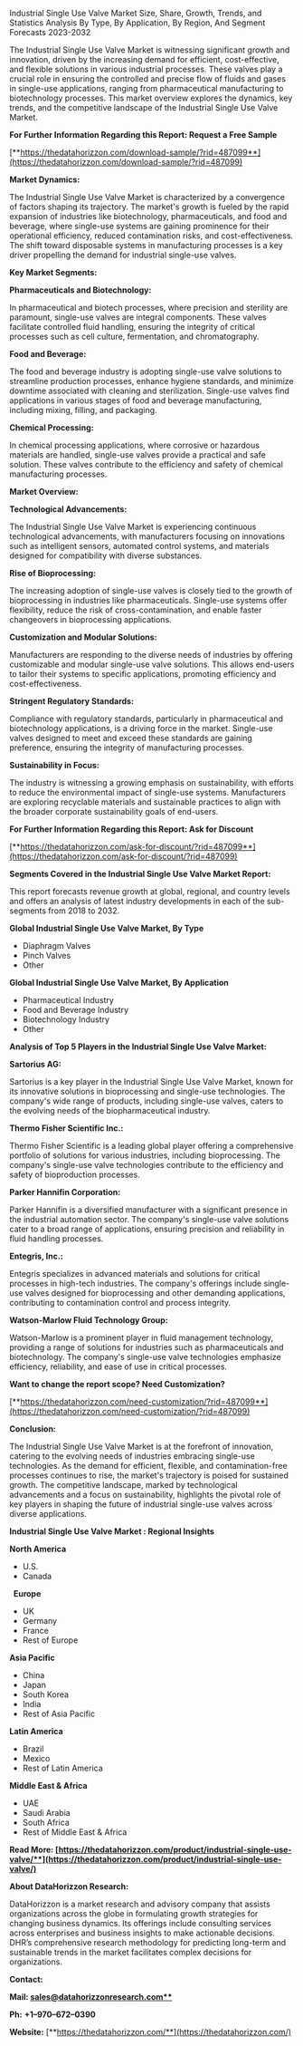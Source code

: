 ﻿Industrial Single Use Valve Market Size, Share, Growth, Trends, and Statistics Analysis By Type, By Application, By Region, And Segment Forecasts 2023-2032

The Industrial Single Use Valve Market is witnessing significant growth and innovation, driven by the increasing demand for efficient, cost-effective, and flexible solutions in various industrial processes. These valves play a crucial role in ensuring the controlled and precise flow of fluids and gases in single-use applications, ranging from pharmaceutical manufacturing to biotechnology processes. This market overview explores the dynamics, key trends, and the competitive landscape of the Industrial Single Use Valve Market.

**For Further Information Regarding this Report: Request a Free Sample**

[**https://thedatahorizzon.com/download-sample/?rid=487099**](https://thedatahorizzon.com/download-sample/?rid=487099)

**Market Dynamics:**

The Industrial Single Use Valve Market is characterized by a convergence of factors shaping its trajectory. The market's growth is fueled by the rapid expansion of industries like biotechnology, pharmaceuticals, and food and beverage, where single-use systems are gaining prominence for their operational efficiency, reduced contamination risks, and cost-effectiveness. The shift toward disposable systems in manufacturing processes is a key driver propelling the demand for industrial single-use valves.

**Key Market Segments:**

**Pharmaceuticals and Biotechnology:**

In pharmaceutical and biotech processes, where precision and sterility are paramount, single-use valves are integral components. These valves facilitate controlled fluid handling, ensuring the integrity of critical processes such as cell culture, fermentation, and chromatography.

**Food and Beverage:**

The food and beverage industry is adopting single-use valve solutions to streamline production processes, enhance hygiene standards, and minimize downtime associated with cleaning and sterilization. Single-use valves find applications in various stages of food and beverage manufacturing, including mixing, filling, and packaging.

**Chemical Processing:**

In chemical processing applications, where corrosive or hazardous materials are handled, single-use valves provide a practical and safe solution. These valves contribute to the efficiency and safety of chemical manufacturing processes.

**Market Overview:**

**Technological Advancements:**

The Industrial Single Use Valve Market is experiencing continuous technological advancements, with manufacturers focusing on innovations such as intelligent sensors, automated control systems, and materials designed for compatibility with diverse substances.

**Rise of Bioprocessing:**

The increasing adoption of single-use valves is closely tied to the growth of bioprocessing in industries like pharmaceuticals. Single-use systems offer flexibility, reduce the risk of cross-contamination, and enable faster changeovers in bioprocessing applications.

**Customization and Modular Solutions:**

Manufacturers are responding to the diverse needs of industries by offering customizable and modular single-use valve solutions. This allows end-users to tailor their systems to specific applications, promoting efficiency and cost-effectiveness.

**Stringent Regulatory Standards:**

Compliance with regulatory standards, particularly in pharmaceutical and biotechnology applications, is a driving force in the market. Single-use valves designed to meet and exceed these standards are gaining preference, ensuring the integrity of manufacturing processes.

**Sustainability in Focus:**

The industry is witnessing a growing emphasis on sustainability, with efforts to reduce the environmental impact of single-use systems. Manufacturers are exploring recyclable materials and sustainable practices to align with the broader corporate sustainability goals of end-users.

**For Further Information Regarding this Report: Ask for Discount**	

[**https://thedatahorizzon.com/ask-for-discount/?rid=487099**](https://thedatahorizzon.com/ask-for-discount/?rid=487099)

**Segments Covered in the Industrial Single Use Valve Market Report:**

This report forecasts revenue growth at global, regional, and country levels and offers an analysis of latest industry developments in each of the sub-segments from 2018 to 2032.

**Global Industrial Single Use Valve Market, By Type**

- Diaphragm Valves
- Pinch Valves
- Other

**Global Industrial Single Use Valve Market, By Application**

- Pharmaceutical Industry
- Food and Beverage Industry
- Biotechnology Industry
- Other

**Analysis of Top 5 Players in the Industrial Single Use Valve Market:**

**Sartorius AG:**

Sartorius is a key player in the Industrial Single Use Valve Market, known for its innovative solutions in bioprocessing and single-use technologies. The company's wide range of products, including single-use valves, caters to the evolving needs of the biopharmaceutical industry.

**Thermo Fisher Scientific Inc.:**

Thermo Fisher Scientific is a leading global player offering a comprehensive portfolio of solutions for various industries, including bioprocessing. The company's single-use valve technologies contribute to the efficiency and safety of bioproduction processes.

**Parker Hannifin Corporation:**

Parker Hannifin is a diversified manufacturer with a significant presence in the industrial automation sector. The company's single-use valve solutions cater to a broad range of applications, ensuring precision and reliability in fluid handling processes.

**Entegris, Inc.:**

Entegris specializes in advanced materials and solutions for critical processes in high-tech industries. The company's offerings include single-use valves designed for bioprocessing and other demanding applications, contributing to contamination control and process integrity.

**Watson-Marlow Fluid Technology Group:**

Watson-Marlow is a prominent player in fluid management technology, providing a range of solutions for industries such as pharmaceuticals and biotechnology. The company's single-use valve technologies emphasize efficiency, reliability, and ease of use in critical processes.

**Want to change the report scope? Need Customization?**

[**https://thedatahorizzon.com/need-customization/?rid=487099**](https://thedatahorizzon.com/need-customization/?rid=487099)

**Conclusion:**

The Industrial Single Use Valve Market is at the forefront of innovation, catering to the evolving needs of industries embracing single-use technologies. As the demand for efficient, flexible, and contamination-free processes continues to rise, the market's trajectory is poised for sustained growth. The competitive landscape, marked by technological advancements and a focus on sustainability, highlights the pivotal role of key players in shaping the future of industrial single-use valves across diverse applications.

**Industrial Single Use Valve Market : Regional Insights**

**North America**

- U.S.
- Canada

` `**Europe**

- UK
- Germany
- France
- Rest of Europe

**Asia Pacific**

- China
- Japan
- South Korea
- India
- Rest of Asia Pacific

**Latin America**

- Brazil
- Mexico
- Rest of Latin America

**Middle East & Africa**

- UAE
- Saudi Arabia
- South Africa
- Rest of Middle East & Africa

**Read More: [https://thedatahorizzon.com/product/industrial-single-use-valve/**](https://thedatahorizzon.com/product/industrial-single-use-valve/)**

**About DataHorizzon Research:**

DataHorizzon is a market research and advisory company that assists organizations across the globe in formulating growth strategies for changing business dynamics. Its offerings include consulting services across enterprises and business insights to make actionable decisions. DHR’s comprehensive research methodology for predicting long-term and sustainable trends in the market facilitates complex decisions for organizations.

**Contact:**

**Mail: [sales@datahorizzonresearch.com**](mailto:sales@datahorizzonresearch.com)**

**Ph:** **+1–970–672–0390**

**Website:** [**https://thedatahorizzon.com/**](https://thedatahorizzon.com/)



